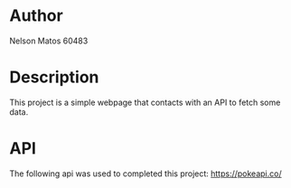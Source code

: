 # Author

Nelson Matos 60483

# Description

This project is a simple webpage that contacts with an API to fetch some data.


# API

The following api was used to completed this project: https://pokeapi.co/
